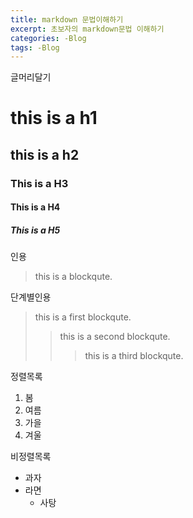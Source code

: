 ```yaml
---
title: markdown 문법이해하기
excerpt: 초보자의 markdown문법 이해하기
categories: -Blog
tags: -Blog
---
```

글머리달기
# this is a h1
## this is a h2
### This is a H3
#### This is a H4
##### This is a H5

인용
> this is a blockqute.

단계별인용
> this is a first blockqute.
>> this is a second blockqute.
>>> this is a third blockqute.

정렬목록  
1. 봄
2. 여름
3. 가을
4. 겨울

비정렬목록
* 과자
* 라면
    * 사탕